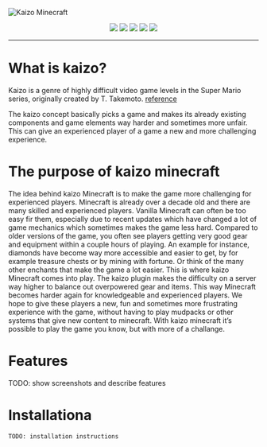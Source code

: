 ![Kaizo Minecraft](https://i.imgur.com/bYNIYia.png)
<div align="center">
  <img src="https://img.shields.io/github/languages/code-size/Pjiwm/kaizominecraft" />
  <img src="https://img.shields.io/bitbucket/issues-raw/pjiwm/kaizominecraft" />
  <img src="https://img.shields.io/github/commit-activity/m/pjiwm/kaizominecraft" />
  <img src="https://img.shields.io/github/last-commit/pjiwm/kaizominecraft" />
  <img src="https://img.shields.io/github/contributors/pjiwm/kaizominecraft" />
</div>
<hr/>

# What is kaizo?
Kaizo is a genre of highly difficult video game levels in the Super Mario series, originally created by T. Takemoto.
[reference](https://en.wikipedia.org/wiki/Kaizo)

The kaizo concept basically picks a game and makes its already existing components and game elements way harder and sometimes more unfair.
This can give an experienced player of a game a new and more challenging experience.

# The purpose of kaizo minecraft
The idea behind kaizo Minecraft is to make the game more challenging for experienced players.
Minecraft is already over a decade old and there are many skilled and experienced players.
Vanilla Minecraft can often be too easy fir them, especially due to recent updates which have changed a lot of game mechanics which sometimes makes the game less hard.
Compared to older versions of the game, you often see players getting very good gear and equipment within a couple hours of playing.
An example for instance, diamonds have become way more accessible and easier to get, by for example treasure chests or by mining with fortune. Or think of the many other enchants that make the game a lot easier.
This is where kaizo Minecraft comes into play. 
The kaizo plugin makes the difficulty on a server way higher to balance out overpowered gear and items.
This way Minecraft becomes harder again for knowledgeable and experienced players.
We hope to give these players a new, fun and sometimes more frustrating experience with the game, without having to play mudpacks or other systems that give new content to minecraft. 
With kaizo minecraft it’s possible to play the game you know, but with more of a challange.

# Features
TODO: show screenshots and describe features

# Installationa
```
TODO: installation instructions
```
